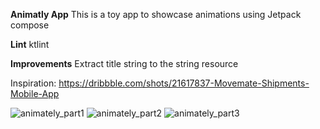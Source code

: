 **Animatly App**
This is a toy app to showcase animations using Jetpack compose 


**Lint**
ktlint 


**Improvements**
Extract title string to the string resource

Inspiration: 
https://dribbble.com/shots/21617837-Movemate-Shipments-Mobile-App



![animately_part1](https://github.com/Emmanuel-Ozibo/Animately/assets/26293878/a263b628-9cbc-4eaf-9b55-b797af5d1ff2)
![animately_part2](https://github.com/Emmanuel-Ozibo/Animately/assets/26293878/c4394d73-5a6d-40ea-83cd-156945407c07)
![animately_part3](https://github.com/Emmanuel-Ozibo/Animately/assets/26293878/372f09d7-28e0-4167-b6c6-a9c0640f0219)

